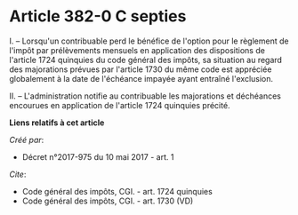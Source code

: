 # Article 382-0 C septies

I. – Lorsqu'un contribuable perd le bénéfice de l'option pour le règlement de l'impôt par prélèvements mensuels en
application des dispositions de l'article 1724 quinquies du code général des impôts, sa situation au regard des majorations
prévues par l'article 1730 du même code est appréciée globalement à la date de l'échéance impayée ayant entraîné l'exclusion.

II. – L'administration notifie au contribuable les majorations et déchéances encourues en application de l'article 1724
quinquies précité.

**Liens relatifs à cet article**

_Créé par_:

  - Décret n°2017-975 du 10 mai 2017 - art. 1

_Cite_:

  - Code général des impôts, CGI. - art. 1724 quinquies
  - Code général des impôts, CGI. - art. 1730 (VD)
